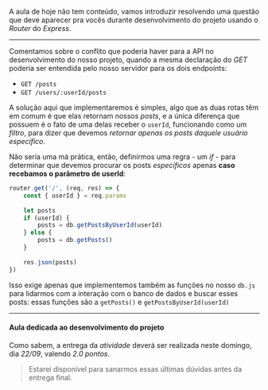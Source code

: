 
A aula de hoje não tem conteúdo, vamos introduzir resolvendo uma questão que deve aparecer pra vocês durante desenvolvimento do projeto usando o *Router* do *Express*.

---

Comentamos sobre o conflito que poderia haver para a API no desenvolvimento do nosso projeto, quando a mesma declaração do *GET* poderia ser entendida pelo nosso servidor para os dois endpoints:
- `GET /posts`
- `GET /users/:userId/posts`

A solução aqui que implementaremos é simples, algo que as duas rotas têm em comum é que elas retornam nossos *posts*, e a única diferença que possuem é o fato de uma delas receber o `userId`, funcionando como um *filtro*, para dizer que devemos *retornar apenas os posts daquele usuário específico*.

Não seria uma má prática, então, definirmos uma regra - um *if* - para determinar que devemos procurar os posts *específicos* apenas **caso recebamos o parâmetro de userId**:
```js
router.get('/', (req, res) => {
	const { userId } = req.params
	
	let posts
	if (userId) {
		posts = db.getPostsByUserId(userId)
	} else {
		posts = db.getPosts()
	}
	
	res.json(posts)
})
```

Isso exige apenas que implementemos também as funções no nosso `db.js` para lidarmos com a interação com o banco de dados e buscar esses posts: essas funções são a `getPosts()` e `getPostsByUserId(userId)`

---

#### Aula dedicada ao desenvolvimento do projeto
Como sabem, a entrega da *atividade* deverá ser realizada neste domingo, dia *22/09*, valendo *2.0 pontos*.

> Estarei disponível para sanarmos essas últimas dúvidas antes da entrega final.